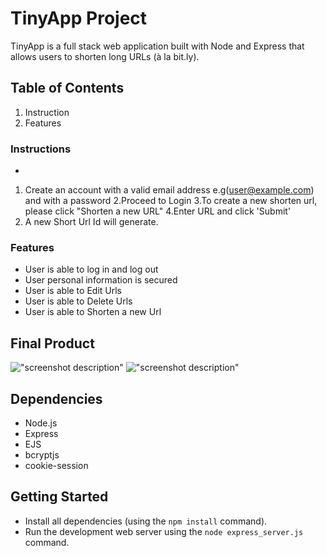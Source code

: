 # TinyApp Project

TinyApp is a full stack web application built with Node and Express that allows users to shorten long URLs (à la bit.ly).

## Table of Contents
1. Instruction
2. Features


###  **Instructions**
*
1. Create an account with a valid email address e.g(user@example.com) and with a password
2.Proceed to Login
3.To create a new shorten url, please click "Shorten a new URL"
4.Enter URL and click 'Submit'
5. A new Short Url Id will generate.

### **Features**

- User is able to log in and log out
- User personal information is secured
- User is able to Edit Urls
- User is able to Delete Urls
- User is able to Shorten a new Url




## Final Product

!["screenshot description"](#)
!["screenshot description"](#)

## Dependencies

- Node.js
- Express
- EJS
- bcryptjs
- cookie-session

## Getting Started

- Install all dependencies (using the `npm install` command).
- Run the development web server using the `node express_server.js` command.